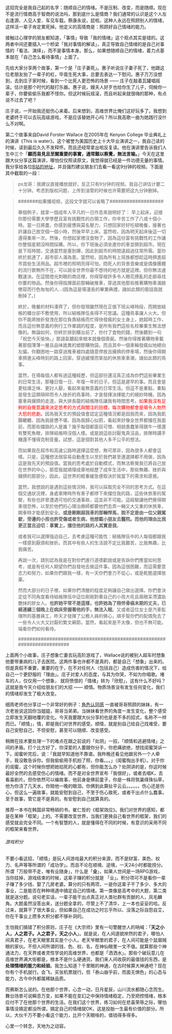 这招完全是我自己起的名字：随顺自己的情绪。不是压制、改变，而是随顺。现在不是流行情商高于智商的说法吗，那到底什么是情商？我们通常的认识是这个人左右逢源、人见人爱、车见车载。蔡康永说，屁啦。这种人永远在照顾别人的情绪，这样活一辈子肯定累死掉。他定义的高情商是：照顾好自己情绪的能力。



接触过心理学的朋友都知道，「事情」导致「我的情绪」这个观点其实是错的。这两者中间还要插入一个桥梁「我对事情的解读」，真正导致自己情绪的是自己对事情的「看法、演绎」，而不是事情本身。那么，如果想随顺自己的情绪，着力点基本就在「自己怎么看待事情」上面了。



先给大家分享两个故事，第一个是「庄子妻死」。惠子听说庄子妻子死了，他跟这位老朋友抬了一辈子的杠，毕竟生死大事，总要去表达一下慰问。惠子万万没想到，去到庄子家时候，看到一个比死人更恐怖的场景 —— 庄子在敲着瓦罐唱摇滚。估计是那个时代的敲打乐器。惠子说，嫂夫人好歹也给你生了儿子，伺候你一辈子，你要偷偷乐我都不怪你。但这时候玩摇滚，而且听起来就很嗨的那种，有点说不过去了吧？

庄子说，一开始我还挺伤心来着。后来想到，高维世界比俺们这好玩多了。我想到老婆终于可以去玩高级游戏，不是应该替她开心吗？所以我高歌一曲为她践行没什么不对啊。



第二个故事来自David Forster Wallace 在2005年在 Kenyon College 毕业典礼上的演讲《This is water》。这个被誉为美国历史上十大毕业演讲之一，我自己读的时候，读到最后久久不发释怀。而且还经常拿出啦反复读。他在演讲里告诉我们人生中三个「**顯而易見且至關重要的事實，通常難以察覺，無法言喻。**」今天在这里跟大伙分享这篇演讲，哪怕仅仅照读原文，我觉得就已经是一件功德无量的事情。我分享给各位[B站的地址](https://www.bilibili.com/video/av52207836/)，并且强烈建议朋友们去看一看这9分钟的视频。下面是其中截取的一段：

> ps龙哥：我建议直接播放就好，反正只有9分钟的视频。我自己讲估计要二十分钟。考虑到版权问题，上传到油管的时候也许需要把这九分钟删掉。



> #######如果播视频，这段文字就可以省略了###################
>
> 舉個例子，就拿一個成年人平凡的一日作息來說明好了： 早上起床，迎接你那份需要大學學歷且富有挑戰性的白領工作，你辛苦工作了八或十個小時。當一日將盡，你感到疲憊與莫名壓力，只想回家好好吃頓晚餐，接著也許讓自己放空個一個小時，然後早早上床。當然啦，因為明天起床後這一切還得重來一次。然後，你想起家裡沒食物了，因為這份富有挑戰性的工作讓你整個星期沒時間採購。所以，你下班後必須坐進你的車並開到超市。現在是下班時間，交通當然是塞到爆，因此到超市的時間遠超過往常所需。當你終於抵達了，超市卻人滿為患。當然啦，因為所有上班族都想趁這時擠進超市買些生活用品。超市裡的照明亮得可怕，悶死人的背景音樂或是偶像團體的流行歌無所不在，可以說全世界你最不想待的地方就是這裡。但你無法速戰速決。在這間燈光刺眼的商店裡，你得穿梭許多令人眼花撩亂的走廊尋找你要的物品。然後你得指揮面前那輛破推車，穿過其他那些推著購物車滿臉倦容而行色匆匆的人…(因為這是場漫長的畢業典禮，諸如此類的廢話我就刪掉了。)
>
> 終於，晚餐的材料湊齊了，但你發現雖然現在正值下班尖峰時段，而開放結帳的櫃台卻不敷使用，所以結帳隊伍長得不可思議。這種鳥事讓人火大。但你不能將挫折發洩在那位負責結帳而忙得快發瘋的女士身上，她超時工作，而且這份無意義的例行工作單調的程度，是所有我們這些名校畢業生無法想像的。無論如何，你終於排到櫃台前了，你付了食物的錢，然後聽到一句「祝您今天愉快。」那語氣聽起來根本就像個喪屍。然後你得推著購物車載著那個薄薄一層且品味詭異的塑膠購物袋。而且其中一個車輪發瘋似地總向左偏，你艱困地一路穿過推車被四處隨意停放且擁擠的停車場，然後你得開車擠進尖峰時刻的路上回家。穿過緩慢而笨拙的休旅車車潮，諸如此類的鳥事。
>
> 當然，在場每個人都有過這種經歷，但這部份還沒真正成為你們這些畢業生的日常生活，那種日復一日、年復一年的日子。但這是遲早的事。而且會是更枯燥乏味、更討人厭，看起來毫無意義的日常生活。但這不是重點，重點是發生這類瑣碎而令人挫折的鳥事時，才是發揮決擇能力的絕妙時機。因為塞車與擁擠的走道，與大排長龍的結帳隊伍讓我有時間思考。<span style="color:red">如果我沒有足夠的自覺意識來決定思考的方式與關注的目標，每次購物都會是場令人勃然大怒的悲劇。</span>因為我天生的預設值會認定這種情況都是因我而來，因為我飢腸轆轆、因為我疲憊不堪、因為我歸心似箭，看起來好像全世界都擋在我面前，而那些擋路的人是誰？幾乎每個都面目可憎、相貌愚蠢笨得跟牛一樣還有雙死魚眼，排隊結帳時沒個人樣。或是說這些討厭鬼真沒品，排隊時講手機還不懂得克制音量。試想，這是個對其他人多不公平的想法。
>
> 而如果我在超市和高速公路時選擇這麼想，無可厚非，因為很多人都會這樣。只是，這種想法很容易自動產生以至於我們甚至連選擇都不用做，因為這是我先天的預設值。當我的思考處於自動模式，而無法察覺我已將自己放在世界的中心，那麼我就順理成章地經歷了成年生活中，那些無趣、挫折與擁擠的那部分，因此，這世界的輕重緩急便取決於我當下的需求和感覺。
>
> 當然，我想說的是遇到這些情況時，我可以採取完全不同的思考方式。在這個交通狀況裡，身處車陣時所有車子都停下來擋住我的路，這些休旅車的駕駛，有些也許曾遭遇可怕的交通事故，這並非不可能。這經驗讓他們覺得開車很恐怖，以至於他們的心理治療師都要他們去弄一輛又大又重的休旅車，開車時才能感到安全。**或是剛剛超我車的那輛悍馬，說不定是由一位父親駕駛，旁邊的小孩也許受傷或者生病，他想載小朋友去醫院。而他的理由比我更正當且迫切：事實上，擋住他的路的人其實是我**。
>
> 或者我可以選擇強迫自己，去考慮這種可能性：結帳隊伍中的人每個都跟我一樣感到厭煩和挫折。而其中有些人的生活說不定比我艱苦，比我無趣，比我痛苦。
>
> 再說一次，請別認為我是在對你們進行道德勸說或是告訴你們應當如何思考，或是有任何人期望你們自發地去做這件事。因為這很困難，而這需要意志力和努力，如果你們跟我一樣，有一天你們會力不從心，或是乾脆選擇放棄。
>
> 然而大部分的日子裡，如果你們清醒的程度足夠讓自己做出選擇。你們會決定從不同角度看待結帳隊伍中這位剛剛對著自己的小孩大吼且兩眼呆滯濃妝艷抹的胖女人。**也許她平常不是這樣，也許她為了陪伴骨癌末期的丈夫，已經連續三個晚上在病床旁握著他的手，無法入眠**。又或者這位女士是汽車監理所的基層員工，昨天才發揮了公務人員的佛心，順手幫你們的配偶免去了一些令人火大又討厭的繁文縟節。當然，看起來是不太像，但也不無可能。端看你們如何看待。
>
> ######################################################################



上面两个小故事，庄子想象亡妻去玩高阶游戏了，Wallace说的被别人超车时想象他要带重病的儿子去医院。这两件事也许都不是真的，都是自己「想象」出来的。但是真假不重要，重要的在于，在不对任何人（包括自己）造成伤害的情况下，给自己一个更舒服的「理由」。庄子对爱人的态度，与其为你哭，不如为你唱歌。堵车的人，仅仅用一个想象， 就将愤恨的「情绪」转为「欣慰」，这有什么不好吗？这就是我今天介绍给朋友们的大招 —— 顺情。物质场景没有发生任何变化，我们的情绪却发生了极大改变。



细雨老师也分享过一个非常好的例子：[角色认同感](https://mp.weixin.qq.com/s/uPqJCP0mHrw_zwBfZ2nKlw) 一直被哥哥照顾的妹妹，有一次老爸说这回你当姐姐，哥哥当弟弟。当妹妹看世界的角度一发生变化，整个感受立即发生天翻地覆的变化。今天我要跟大伙分享的也是差不多的招式，名称不一样而已。「顺情」，情，即是我们对世界的感受。顺情，就是别自己给自己找难受，要自己安慰自己，不但安慰，甚至可以随顺、改变感受。



稍微在技术要处理一下的难点在跟之前说的「处阴」一招，「顺情和逃避情绪」之间的矛盾。打个比方好了，你深爱的人要跟你分手，你悲痛欲绝，想找闺蜜哭诉一下。闺蜜听完后，说：「我就早知道他不靠谱。我昨晚还看见他跟另外一个人牵手，我没敢告诉你。但我偷偷用手机拍了照，你看。。。」（闺蜜掏出手机）。对于你的闺蜜，这个时候你想把她掐死的心都有，但你能怎么办？处阴讲的是，你这时候最好全然的去感受伤心的情绪。而不是对全世界宣布「我很好」，或者去唱K，去看喜剧片。但你依然可以编故事，他前身是佛前童子，你是一株将筑巢绛珠仙草，他为你浇了几天水，你赔他一晚的眼泪。你俩到此算扯平云云。。。。。。伤心还是伤心，但这么一遍故事，就能安慰到自己，不至于伤心致死，或者干出点什么蠢事。至于故事，管它是不是真的。有安慰到自己就算真的。



推荐一本书在韩国非常畅销的书，崔仁哲的《框架效应》。我们对世界的感知，都是在某种「框架」上的。不需要改变世界，当我们更换自己看世界的框架，我们的感受就会完全不同。一个有智慧的人，就是懂得在不同的时候，有意识的采用不同的框架来看世界。



###### 游戏积分

不要小看这招，「顺情」是玩人间游戏最大的积分来源，而不是财富、美色、权力、名声等等所谓的「成功学」。而且不论在顺境、逆境，一天24小时都能捞分。所谓「万般带不走，唯有业随身」，什么是「**业**」，如果人世间是一场RPG游戏，当你挂掉，游戏结束的时候，这辈子赚的积分就是 「业」。积分项可不是看你一辈子赚了多少钱、娶了几房老婆。算分的只有两项，一是你这辈子干了多少、多大的事业，二是能否在种种境遇中搞定自己的情绪。第一类像是高考中的大题，第二类就是送分题。说句老实话，一辈子能干出点真正对人类社群有贡献的人，凤毛麟角。大题虽然没答出来，送分题全拿的，尽管上不了清华，上一本也妥妥的哈。反过来，就算干了很大事业，但如果自己在成功之时忘乎所以、没落之际自怨自艾，你在干事业上攒多大积分都不够补洞的。



生怕我们搞错了积分原则，庄子在《大宗师》里有一句警醒世人的呐喊：「**天之小人，人之君子。人之君子，天之小人**」。就是说，在人间道貌岸然的君子，哪怕人间真君子，在老天眼里其实是个小人。老天爷眼里的君子，在人间可能是个鼠眉贼眼的家伙。不但人间所谓的钱、色、权、名，在神仙眼里一文不值。就算那些个神通法力，在天界或者灵性学说的高维世界，也都是「洒洒水」。那些个破玩意儿在高维世界满大街都是，根本不是什么硬通货。我们来人间收获的最值钱的东西，是**处理情绪的能力和经验**。我怎么知道？千里眼的神通，在古时候算大神通吧？现在你有个手机就行。会飞，买张机票就行。但「泰山崩乎前，而面无惧色」的心态与能力，古今中外都属稀缺品质。



而赛斯怎么说的。在他那个世界，心念一动，日月星辰，山川流水都随心念而生。舞台场景可说瞬息万变，如果不能在变幻之中保持情绪稳定，乃至把控情绪，根本应付不了在他那个世界的生活。在我们这个世界，练习如何在悲喜荣辱之际，哪怕事情没搞定都没所谓，搞定自己的情绪就OK，这是投胎一生最有价值的部分。所以，大伙千万不要小看这个能力，比开个天眼啥的，值钱得多得多。



心里一个转念，天地为之动容。






